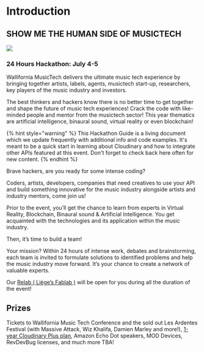 # Introduction

## SHOW ME THE HUMAN SIDE OF MUSICTECH

![](https://res.cloudinary.com/tamas-demo/image/upload/w_600/v1530025915/P1040796.jpg)

### 24 Hours Hackathon: July 4-5

Wallifornia MusicTech delivers the ultimate music tech experience by bringing together artists, labels, agents, musictech start-up, researchers, key players of the music industry and investors.

The best thinkers and hackers know there is no better time to get together and shape the future of music tech experiences! Crack the code with like-minded people and mentor from the musictech sector! This year thematics are artificial intelligence, binaural sound, virtual reality or even blockchain!

{% hint style="warning" %}
This Hackathon Guide is a living document which we update frequently with additional info and code examples. It's meant to be a quick start in learning about Cloudinary and how to integrate other APIs featured at this event. Don't forget to check back here often for new content.
{% endhint %}

Brave hackers, are you ready for some intense coding?

Coders, artists, developers, companies that need creatives to use your API and build something innovative for the music industry alongside artists and industry mentors, come join us!

Prior to the event, you’ll get the chance to learn from experts in Virtual Reality, Blockchain, Binaural sound & Artificial Intelligence. You get acquainted with the technologies and its application within the music industry.

Then, it’s time to build a team!

Your mission? Within 24 hours of intense work, debates and brainstorming, each team is invited to formulate solutions to identified problems and help the music industry move forward. It’s your chance to create a network of valuable experts.

Our [Relab \( Liège’s Fablab \)](https://www.relab.be/) will be open for you during all the duration of the event!

## Prizes

Tickets to Wallifornia Music Tech Conference and the sold out Les Ardentes Festival \(with Massive Attack, Wiz Khalifa, Damien Marley and more!\), [1-year Cloudinary Plus plan](wallifornia-musictech-hackathon/challenge-and-prizes.md#cloudinary-challenge), Amazon Echo Dot speakers, MOD Devices, RevDevBug licenses, and much more TBA!

